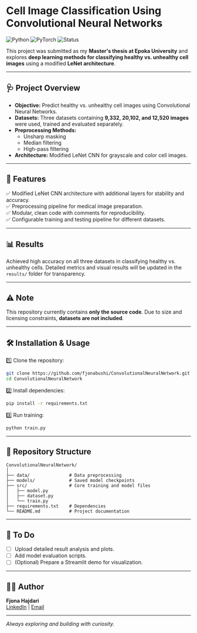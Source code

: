 # Cell Image Classification Using Convolutional Neural Networks

![Python](https://img.shields.io/badge/Python-3.8%2B-blue) ![PyTorch](https://img.shields.io/badge/PyTorch-Deep_Learning-red) ![Status](https://img.shields.io/badge/Status-Research_Thesis-yellow)

This project was submitted as my **Master's thesis at Epoka University** and explores **deep learning methods for classifying healthy vs. unhealthy cell images** using a modified **LeNet architecture**.

---

## 🩺 Project Overview
- **Objective:** Predict healthy vs. unhealthy cell images using Convolutional Neural Networks.
- **Datasets:** Three datasets containing **9,332, 20,102, and 12,520 images** were used, trained and evaluated separately.
- **Preprocessing Methods:**
  - Unsharp masking
  - Median filtering
  - High-pass filtering
- **Architecture:** Modified LeNet CNN for grayscale and color cell images.

---

## 🚀 Features
✅ Modified LeNet CNN architecture with additional layers for stability and accuracy.  
✅ Preprocessing pipeline for medical image preparation.  
✅ Modular, clean code with comments for reproducibility.  
✅ Configurable training and testing pipeline for different datasets.

---

## 📊 Results
Achieved high accuracy on all three datasets in classifying healthy vs. unhealthy cells. Detailed metrics and visual results will be updated in the `results/` folder for transparency.

---

## ⚠️ Note
This repository currently contains **only the source code**. Due to size and licensing constraints, **datasets are not included**.

---

## 🛠️ Installation & Usage

1️⃣ Clone the repository:
```bash
git clone https://github.com/fjonabushi/ConvolutionalNeuralNetwork.git
cd ConvolutionalNeuralNetwork
```

2️⃣ Install dependencies:
```bash
pip install -r requirements.txt
```

3️⃣ Run training:
```bash
python train.py
```


---

## 📁 Repository Structure
```
ConvolutionalNeuralNetwork/
│
├── data/               # Data preprocessing
├── models/             # Saved model checkpoints
├── src/                # Core training and model files
│   ├── model.py
│   ├── dataset.py
│   └── train.py
├── requirements.txt    # Dependencies
└── README.md           # Project documentation
```

---

## 📌 To Do
- [ ] Upload detailed result analysis and plots.
- [ ] Add model evaluation scripts.
- [ ] (Optional) Prepare a Streamlit demo for visualization.

---

## 👩‍💻 Author
**Fjona Hajdari**  
[LinkedIn](https://www.linkedin.com/in/fjona-h-84213a190) | [Email](mailto:fiona725f@gmail.com)

---

*Always exploring and building with curiosity.*
